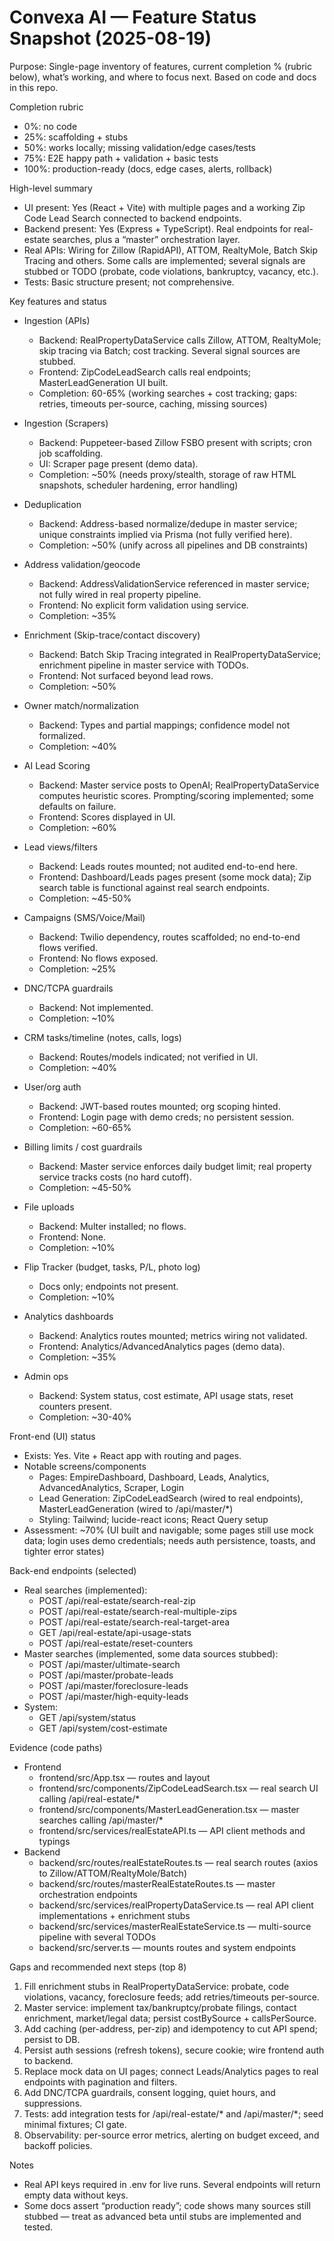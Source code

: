 # Convexa AI — Feature Status Snapshot (2025-08-19)

Purpose: Single-page inventory of features, current completion % (rubric below), what’s working, and where to focus next. Based on code and docs in this repo.

Completion rubric
- 0%: no code
- 25%: scaffolding + stubs
- 50%: works locally; missing validation/edge cases/tests
- 75%: E2E happy path + validation + basic tests
- 100%: production-ready (docs, edge cases, alerts, rollback)

High-level summary
- UI present: Yes (React + Vite) with multiple pages and a working Zip Code Lead Search connected to backend endpoints.
- Backend present: Yes (Express + TypeScript). Real endpoints for real-estate searches, plus a “master” orchestration layer.
- Real APIs: Wiring for Zillow (RapidAPI), ATTOM, RealtyMole, Batch Skip Tracing and others. Some calls are implemented; several signals are stubbed or TODO (probate, code violations, bankruptcy, vacancy, etc.).
- Tests: Basic structure present; not comprehensive.

Key features and status
- Ingestion (APIs)
  - Backend: RealPropertyDataService calls Zillow, ATTOM, RealtyMole; skip tracing via Batch; cost tracking. Several signal sources are stubbed.
  - Frontend: ZipCodeLeadSearch calls real endpoints; MasterLeadGeneration UI built.
  - Completion: 60-65% (working searches + cost tracking; gaps: retries, timeouts per-source, caching, missing sources)

- Ingestion (Scrapers)
  - Backend: Puppeteer-based Zillow FSBO present with scripts; cron job scaffolding.
  - UI: Scraper page present (demo data).
  - Completion: ~50% (needs proxy/stealth, storage of raw HTML snapshots, scheduler hardening, error handling)

- Deduplication
  - Backend: Address-based normalize/dedupe in master service; unique constraints implied via Prisma (not fully verified here).
  - Completion: ~50% (unify across all pipelines and DB constraints)

- Address validation/geocode
  - Backend: AddressValidationService referenced in master service; not fully wired in real property pipeline.
  - Frontend: No explicit form validation using service.
  - Completion: ~35%

- Enrichment (Skip-trace/contact discovery)
  - Backend: Batch Skip Tracing integrated in RealPropertyDataService; enrichment pipeline in master service with TODOs.
  - Frontend: Not surfaced beyond lead rows.
  - Completion: ~50%

- Owner match/normalization
  - Backend: Types and partial mappings; confidence model not formalized.
  - Completion: ~40%

- AI Lead Scoring
  - Backend: Master service posts to OpenAI; RealPropertyDataService computes heuristic scores. Prompting/scoring implemented; some defaults on failure.
  - Frontend: Scores displayed in UI.
  - Completion: ~60%

- Lead views/filters
  - Backend: Leads routes mounted; not audited end-to-end here.
  - Frontend: Dashboard/Leads pages present (some mock data); Zip search table is functional against real search endpoints.
  - Completion: ~45-50%

- Campaigns (SMS/Voice/Mail)
  - Backend: Twilio dependency, routes scaffolded; no end-to-end flows verified.
  - Frontend: No flows exposed.
  - Completion: ~25%

- DNC/TCPA guardrails
  - Backend: Not implemented.
  - Completion: ~10%

- CRM tasks/timeline (notes, calls, logs)
  - Backend: Routes/models indicated; not verified in UI.
  - Completion: ~40%

- User/org auth
  - Backend: JWT-based routes mounted; org scoping hinted.
  - Frontend: Login page with demo creds; no persistent session.
  - Completion: ~60-65%

- Billing limits / cost guardrails
  - Backend: Master service enforces daily budget limit; real property service tracks costs (no hard cutoff).
  - Completion: ~45-50%

- File uploads
  - Backend: Multer installed; no flows.
  - Frontend: None.
  - Completion: ~10%

- Flip Tracker (budget, tasks, P/L, photo log)
  - Docs only; endpoints not present.
  - Completion: ~10%

- Analytics dashboards
  - Backend: Analytics routes mounted; metrics wiring not validated.
  - Frontend: Analytics/AdvancedAnalytics pages (demo data).
  - Completion: ~35%

- Admin ops
  - Backend: System status, cost estimate, API usage stats, reset counters present.
  - Completion: ~30-40%

Front-end (UI) status
- Exists: Yes. Vite + React app with routing and pages.
- Notable screens/components
  - Pages: EmpireDashboard, Dashboard, Leads, Analytics, AdvancedAnalytics, Scraper, Login
  - Lead Generation: ZipCodeLeadSearch (wired to real endpoints), MasterLeadGeneration (wired to /api/master/*)
  - Styling: Tailwind; lucide-react icons; React Query setup
- Assessment: ~70% (UI built and navigable; some pages still use mock data; login uses demo credentials; needs auth persistence, toasts, and tighter error states)

Back-end endpoints (selected)
- Real searches (implemented):
  - POST /api/real-estate/search-real-zip
  - POST /api/real-estate/search-real-multiple-zips
  - POST /api/real-estate/search-real-target-area
  - GET  /api/real-estate/api-usage-stats
  - POST /api/real-estate/reset-counters
- Master searches (implemented, some data sources stubbed):
  - POST /api/master/ultimate-search
  - POST /api/master/probate-leads
  - POST /api/master/foreclosure-leads
  - POST /api/master/high-equity-leads
- System:
  - GET  /api/system/status
  - GET  /api/system/cost-estimate

Evidence (code paths)
- Frontend
  - frontend/src/App.tsx — routes and layout
  - frontend/src/components/ZipCodeLeadSearch.tsx — real search UI calling /api/real-estate/*
  - frontend/src/components/MasterLeadGeneration.tsx — master searches calling /api/master/*
  - frontend/src/services/realEstateAPI.ts — API client methods and typings
- Backend
  - backend/src/routes/realEstateRoutes.ts — real search routes (axios to Zillow/ATTOM/RealtyMole/Batch)
  - backend/src/routes/masterRealEstateRoutes.ts — master orchestration endpoints
  - backend/src/services/realPropertyDataService.ts — real API client implementations + enrichment stubs
  - backend/src/services/masterRealEstateService.ts — multi-source pipeline with several TODOs
  - backend/src/server.ts — mounts routes and system endpoints

Gaps and recommended next steps (top 8)
1) Fill enrichment stubs in RealPropertyDataService: probate, code violations, vacancy, foreclosure feeds; add retries/timeouts per-source.
2) Master service: implement tax/bankruptcy/probate filings, contact enrichment, market/legal data; persist costBySource + callsPerSource.
3) Add caching (per-address, per-zip) and idempotency to cut API spend; persist to DB.
4) Persist auth sessions (refresh tokens), secure cookie; wire frontend auth to backend.
5) Replace mock data on UI pages; connect Leads/Analytics pages to real endpoints with pagination and filters.
6) Add DNC/TCPA guardrails, consent logging, quiet hours, and suppressions.
7) Tests: add integration tests for /api/real-estate/* and /api/master/*; seed minimal fixtures; CI gate.
8) Observability: per-source error metrics, alerting on budget exceed, and backoff policies.

Notes
- Real API keys required in .env for live runs. Several endpoints will return empty data without keys.
- Some docs assert “production ready”; code shows many sources still stubbed — treat as advanced beta until stubs are implemented and tested.
